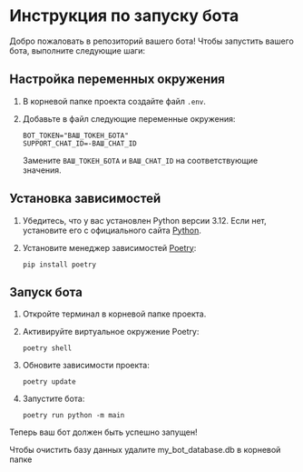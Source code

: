 
# Инструкция по запуску бота

Добро пожаловать в репозиторий вашего бота! Чтобы запустить вашего бота, выполните следующие шаги:

## Настройка переменных окружения

1. В корневой папке проекта создайте файл `.env`.
2. Добавьте в файл следующие переменные окружения:

   ```
   BOT_TOKEN="ВАШ_ТОКЕН_БОТА"
   SUPPORT_CHAT_ID=-ВАШ_CHAT_ID
   ```

   Замените `ВАШ_ТОКЕН_БОТА` и `ВАШ_CHAT_ID` на соответствующие значения.

## Установка зависимостей

1. Убедитесь, что у вас установлен Python версии 3.12. Если нет, установите его с официального сайта [Python](https://www.python.org/).
2. Установите менеджер зависимостей [Poetry](https://python-poetry.org/):

   ```
   pip install poetry
   ```

## Запуск бота

1. Откройте терминал в корневой папке проекта.
2. Активируйте виртуальное окружение Poetry:

   ```
   poetry shell
   ```

3. Обновите зависимости проекта:

   ```
   poetry update
   ```

4. Запустите бота:

   ```
   poetry run python -m main
   ```

Теперь ваш бот должен быть успешно запущен!

Чтобы очистить базу данных удалите my_bot_database.db в корневой папке